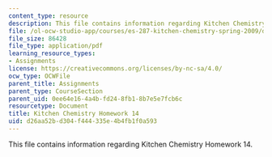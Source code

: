 ```yaml
---
content_type: resource
description: This file contains information regarding Kitchen Chemistry Homework 14.
file: /ol-ocw-studio-app/courses/es-287-kitchen-chemistry-spring-2009/d26aa52bd304f444335e4b4fb1f0a593_MITES_287S09_assn14_Week14.pdf
file_size: 86428
file_type: application/pdf
learning_resource_types:
- Assignments
license: https://creativecommons.org/licenses/by-nc-sa/4.0/
ocw_type: OCWFile
parent_title: Assignments
parent_type: CourseSection
parent_uid: 0ee64e16-4a4b-fd24-8fb1-8b7e5e7fcb6c
resourcetype: Document
title: Kitchen Chemistry Homework 14
uid: d26aa52b-d304-f444-335e-4b4fb1f0a593
---
```

This file contains information regarding Kitchen Chemistry Homework 14.
